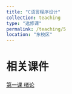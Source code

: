 ```yaml
---
title: "C语言程序设计"
collection: teaching
type: "选修课"
permalink: /teaching/5
location: "东校区"
---
```


相关课件
======
[第一课 绪论](http://zhaiweixin.github.io/files/c/lecture_0.pdf)  